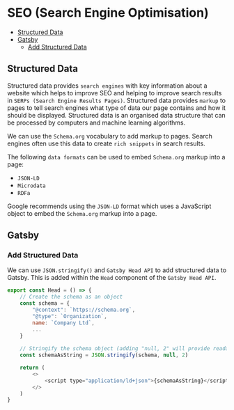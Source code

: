 # SEO (Search Engine Optimisation)

+ [Structured Data](#structured-data)
+ [Gatsby](#gatsby)
	+ [Add Structured Data](#add-structured-data)

## Structured Data
Structured data provides `search engines` with key information about a website which helps to improve SEO and helping to improve search results in `SERPs (Search Engine Results Pages)`. Structured data provides `markup` to pages to tell search engines what type of data our page contains and how it should be displayed. Structured data is an organised data structure that can be processed by computers and machine learning algorithms.

We can use the `Schema.org` vocabulary to add markup to pages. Search engines often use this data to create `rich snippets` in search results.

The following `data formats` can be used to embed `Schema.org` markup into a page:

+ `JSON-LD`
+ `Microdata`
+ `RDFa`

Google recommends using the `JSON-LD` format which uses a JavaScript object to embed the `Schema.org` markup into a page.

## Gatsby

### Add Structured Data
We can use `JSON.stringify()` and `Gatsby Head API` to add structured data to Gatsby. This is added within the `Head` component of the `Gatsby Head API`.

```javascript
export const Head = () => {
	// Create the schema as an object
	const schema = {
		"@context": `https://schema.org`,
		"@type": `Organization`,
		name: `Company Ltd`,
		...
	}
	
	// Stringify the schema object (adding "null, 2" will provide readable JSON)
	const schemaAsString = JSON.stringify(schema, null, 2)

	return (
		<>
			<script type="application/ld+json">{schemaAsString}</script>
		</>
	)
}
```
